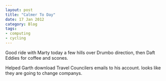 ```yaml
---
layout: post
title: "Calmer To Day"
date: 17 Jan 2012
category: Blog
tags:
- computing 
- cycling
---
```


<p>Good ride with Marty today a few hills over Drumbo direction, then Daft Eddies for coffee and scones.</p>
<p>Helped Garth download Travel Councilers emails to his account. looks like they are going to change companys.
</p>
